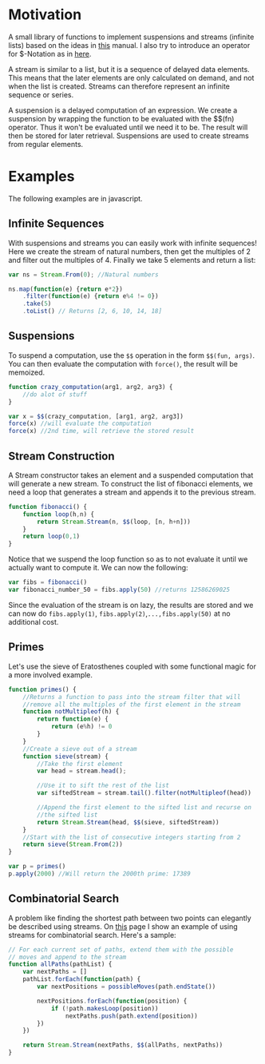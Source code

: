 Motivation
==========

A small library of functions to implement suspensions and streams (infinite lists) based on the ideas in [this](https://www.cs.cmu.edu/~rwh/introsml/techniques/memoization.htm) manual. I also try to introduce an operator for $-Notation as in [here](https://www.cs.cmu.edu/~rwh/theses/okasaki.pdf). 

A stream is similar to a list, but it is a sequence of delayed data elements. This means that the later elements are only calculated on demand, and not when the list is created. Streams can therefore represent an infinite sequence or series. 

A suspension is a delayed computation of an expression. We create a suspension by wrapping the function to be evaluated with the $$(fn) operator. Thus it won't be evaluated until we need it to be. The result will then be stored for later retrieval. Suspensions are used to create streams from regular elements. 

Examples
========
The following examples are in javascript.

Infinite Sequences
------------------

With suspensions and streams you can easily work with infinite sequences! Here we create the stream of natural numbers, then get the multiples of 2 and filter out the multiples of 4. Finally we take 5 elements and return a list:
```javascript
var ns = Stream.From(0); //Natural numbers

ns.map(function(e) {return e*2})
	.filter(function(e) {return e%4 != 0})
	.take(5)
	.toList() // Returns [2, 6, 10, 14, 18]
```

Suspensions
-----------

To suspend a computation, use the `$$` operation in the form `$$(fun, args)`. You can then evaluate the computation with `force()`, the result will be memoized.
```javascript
function crazy_computation(arg1, arg2, arg3) {
	//do alot of stuff
}

var x = $$(crazy_computation, [arg1, arg2, arg3])
force(x) //will evaluate the computation
force(x) //2nd time, will retrieve the stored result
```

Stream Construction
-----------------
A Stream constructor takes an element and a suspended computation that will generate a new stream. To construct the list of fibonacci elements, we need a loop that generates a stream and appends it to the previous stream.
```javascript
function fibonacci() {
	function loop(h,n) {
		return Stream.Stream(n, $$(loop, [n, h+n]))
	}
	return loop(0,1)
}
```
Notice that we suspend the loop function so as to not evaluate it until we actually want to compute it. We can now the following:
```javascript
var fibs = fibonacci()
var fibonacci_number_50 = fibs.apply(50) //returns 12586269025
```
Since the evaluation of the stream is on lazy, the results are stored and we can now do `fibs.apply(1)`, `fibs.apply(2)`,`...,fibs.apply(50)` at no additional cost. 

Primes
------
Let's use the sieve of Eratosthenes coupled with some functional magic for a more involved example.
```javascript
function primes() {
	//Returns a function to pass into the stream filter that will 
	//remove all the multiples of the first element in the stream
	function notMultipleof(h) { 
		return function(e) {
			return (e%h) != 0 
		}
	} 
	//Create a sieve out of a stream
	function sieve(stream) {
		//Take the first element
		var head = stream.head();

		//Use it to sift the rest of the list
		var siftedStream = stream.tail().filter(notMultipleof(head))

		//Append the first element to the sifted list and recurse on
		//the sifted list
		return Stream.Stream(head, $$(sieve, siftedStream))	
	}	
	//Start with the list of consecutive integers starting from 2
	return sieve(Stream.From(2))
}

var p = primes()
p.apply(2000) //Will return the 2000th prime: 17389
```

Combinatorial Search
--------------------
A problem like finding the shortest path between two points can elegantly be described using streams. On [this](http://kamicut.github.io/streams/) page I show an example of using streams for combinatorial search. Here's a sample:
```javascript
// For each current set of paths, extend them with the possible
// moves and append to the stream
function allPaths(pathList) {
	var nextPaths = []
	pathList.forEach(function(path) {
		var nextPositions = possibleMoves(path.endState())

		nextPositions.forEach(function(position) {
			if (!path.makesLoop(position))
				nextPaths.push(path.extend(position))
		})
	})

	return Stream.Stream(nextPaths, $$(allPaths, nextPaths))
}
```
